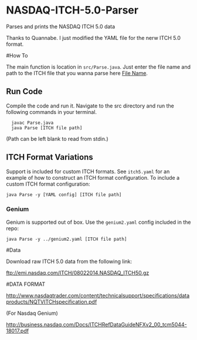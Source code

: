 # NASDAQ-ITCH-5.0-Parser
Parses and prints the NASDAQ ITCH 5.0 data

Thanks to Quannabe. I just modified the YAML file for the nerw ITCH 5.0 format.


#How To

 The main function is location in ```src/Parse.java```. Just enter the file name and path to the ITCH file that you wanna parse here [File Name](https://github.com/Amay22/NASDAQ-ITCH-5.0-Parser/blob/master/src/Parse.java#L56).
 
## Run Code

Compile the code and run it. Navigate to the src directory and run the following commands in your terminal. 

```
  javac Parse.java
  java Parse [ITCH file path]
```

(Path can be left blank to read from stdin.)

## ITCH Format Variations

Support is included for custom ITCH formats. See ```itch5.yaml``` for an example of how to construct an	ITCH format configuration. To include a custom ITCH format configuration:

``` java Parse -y [YAML config] [ITCH file path] ```

### Genium

Genium is supported out of box. Use the ```genium2.yaml``` config included in the repo:

``` java Parse -y ../genium2.yaml [ITCH file path] ```

#Data

Download raw ITCH 5.0 data from the following link:

ftp://emi.nasdaq.com/ITCH/08022014.NASDAQ_ITCH50.gz

#DATA FORMAT

http://www.nasdaqtrader.com/content/technicalsupport/specifications/dataproducts/NQTVITCHspecification.pdf

(For Nasdaq Genium)

http://business.nasdaq.com/Docs/ITCHRefDataGuideNFXv2_00_tcm5044-18017.pdf
